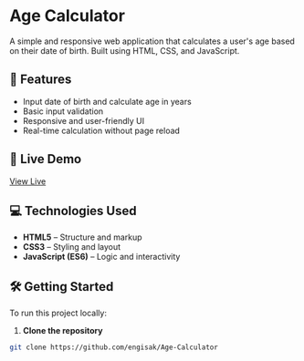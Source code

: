# Age Calculator

A simple and responsive web application that calculates a user's age based on their date of birth. Built using HTML, CSS, and JavaScript.

## 📌 Features

- Input date of birth and calculate age in years
- Basic input validation
- Responsive and user-friendly UI
- Real-time calculation without page reload

## 🚀 Live Demo

[View Live](https://engisak-age-calculator.vercel.app/ )

## 💻 Technologies Used

- **HTML5** – Structure and markup
- **CSS3** – Styling and layout
- **JavaScript (ES6)** – Logic and interactivity

## 🛠️ Getting Started

To run this project locally:

1. **Clone the repository**

```bash
git clone https://github.com/engisak/Age-Calculator

